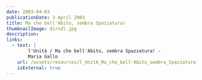 ```yaml
---
date: 2003-04-03
publicationDate: 3 April 2003
title: Ma che bell'Abito, sembra Spazzatura!
thumbnailImage: dirndl.jpg
description:
links:
  - text: |
      	l'Unità / Ma che bell'Abito, sembra Spazzatura! -
        Maria Gallo
    url: /assets/resources/l_UnitA_Ma_che_bell'Abito_sembra_Spazzatura.pdf
    isExternal: true
---
```

